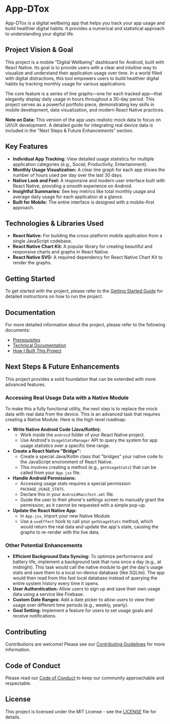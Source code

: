 # App-DTox

App-DTox is a digital wellbeing app that helps you track your app usage and build healthier digital habits. It provides a numerical and statistical approach to understanding your digital life.

## Project Vision & Goal

This project is a mobile "Digital Wellbeing" dashboard for Android, built with React Native. Its goal is to provide users with a clear and intuitive way to visualize and understand their application usage over time. In a world filled with digital distractions, this tool empowers users to build healthier digital habits by tracking monthly usage for various applications.

The core feature is a series of line graphs—one for each tracked app—that elegantly display daily usage in hours throughout a 30-day period. This project serves as a powerful portfolio piece, demonstrating key skills in mobile development, data visualization, and modern React Native practices.

**Note on Data:** This version of the app uses realistic mock data to focus on UI/UX development. A detailed guide for integrating real device data is included in the "Next Steps & Future Enhancements" section.

## Key Features

-   **Individual App Tracking:** View detailed usage statistics for multiple application categories (e.g., Social, Productivity, Entertainment).
-   **Monthly Usage Visualization:** A clear line graph for each app shows the number of hours used per day over the last 30 days.
-   **Native Look and Feel:** A responsive and modern user interface built with React Native, providing a smooth experience on Android.
-   **Insightful Summaries:** See key metrics like total monthly usage and average daily usage for each application at a glance.
-   **Built for Mobile:** The entire interface is designed with a mobile-first approach.

## Technologies & Libraries Used

-   **React Native:** For building the cross-platform mobile application from a single JavaScript codebase.
-   **React Native Chart Kit:** A popular library for creating beautiful and responsive charts and graphs in React Native.
-   **React Native SVG:** A required dependency for React Native Chart Kit to render the graphs.

## Getting Started

To get started with the project, please refer to the [Getting Started Guide](docs/test.md) for detailed instructions on how to run the project.

## Documentation

For more detailed information about the project, please refer to the following documents:

-   [Prerequisites](docs/Prerequisites.md)
-   [Technical Documentation](docs/Technical_Documentation.md)
-   [How I Built This Project](docs/howdidibuild.md)

## Next Steps & Future Enhancements

This project provides a solid foundation that can be extended with more advanced features.

### Accessing Real Usage Data with a Native Module

To make this a fully functional utility, the next step is to replace the mock data with real data from the device. This is an advanced task that requires creating a Native Module.
Here is the high-level roadmap:

-   **Write Native Android Code (Java/Kotlin):**
    -   Work inside the `android` folder of your React Native project.
    -   Use Android's `UsageStatsManager` API to query the system for app usage statistics over a specific time range.
-   **Create a React Native "Bridge":**
    -   Create a special Java/Kotlin class that "bridges" your native code to the JavaScript environment of React Native.
    -   This involves creating a method (e.g., `getUsageStats`) that can be called from your `App.jsx` file.
-   **Handle Android Permissions:**
    -   Accessing usage stats requires a special permission: `PACKAGE_USAGE_STATS`.
    -   Declare this in your `AndroidManifest.xml` file.
    -   Guide the user to their phone's settings screen to manually grant the permission, as it cannot be requested with a simple pop-up.
-   **Update the React Native App:**
    -   In `App.jsx`, import your new Native Module.
    -   Use a `useEffect` hook to call your `getUsageStats` method, which would return the real data and update the app's state, causing the graphs to re-render with the live data.

### Other Potential Enhancements

-   **Efficient Background Data Syncing:** To optimize performance and battery life, implement a background task that runs once a day (e.g., at midnight). This task would call the native module to get the day's usage stats and save them to a local on-device database (like SQLite). The app would then read from this fast local database instead of querying the entire system history every time it opens.
-   **User Authentication:** Allow users to sign up and save their own usage data using a service like Firebase.
-   **Custom Date Ranges:** Add a date picker to allow users to view their usage over different time periods (e.g., weekly, yearly).
-   **Goal Setting:** Implement a feature for users to set usage goals and receive notifications.

## Contributing

Contributions are welcome! Please see our [Contributing Guidelines](CONTRIBUTING.md) for more information.

## Code of Conduct

Please read our [Code of Conduct](CODE_OF_CONDUCT.md) to keep our community approachable and respectable.

## License

This project is licensed under the MIT License - see the [LICENSE](LICENSE) file for details.
